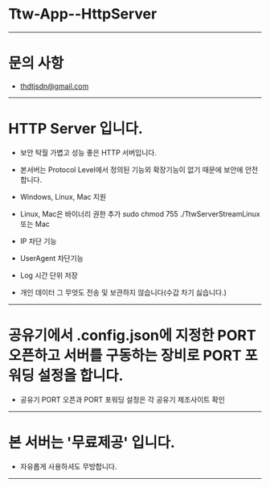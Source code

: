 # Ttw-App--HttpServer

---

# 문의 사항

- thdtjsdn@gmail.com

---

# HTTP Server 입니다.

- 보안 탁월 가볍고 성능 좋은 HTTP 서버입니다.
- 본서버는 Protocol Level에서 정의된 기능외 확장기능이 없기 때문에 보안에 안전합니다.

- Windows, Linux, Mac 지원
- Linux, Mac은 바이너리 권한 추가 sudo chmod 755 ./TtwServerStreamLinux 또는 Mac

- IP 차단 기능
- UserAgent 차단기능
- Log 시간 단위 저장

- 개인 데이터 그 무엇도 전송 및 보관하지 않습니다(수갑 차기 싫습니다.)

---

# 공유기에서 .config.json에 지정한 PORT 오픈하고 서버를 구동하는 장비로 PORT 포워딩 설정을 합니다.

- 공유기 PORT 오픈과 PORT 포워딩 설정은 각 공유기 제조사이트 확인

---

# 본 서버는 '무료제공' 입니다.

- 자유롭게 사용하셔도 무방합니다.

---